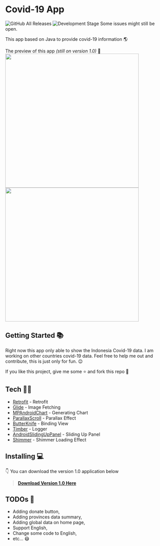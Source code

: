 # Covid-19 App

![GitHub All Releases](https://img.shields.io/github/downloads/azzzub/covid-app/total?color=brightgreen)   ![Development Stage](https://img.shields.io/badge/developing%20status-trial-blue) Some issues might still be open.

This app based on Java to provide covid-19 information 🌎

The preview of this app *(still on version 1.0)* 🧐
<img src="https://covid19.ayub.dev/public/covid19_header.png" height="420"/> <img src="https://ayub.dev/assets/portfolio/detail/port4/port4-4.gif" height="420"/> 

## Getting Started  📚

Right now this app only able to show the Indonesia Covid-19 data. I am working on other countries covid-19 data. Feel free to help me out and contribute, this is just only for fun. 😉

If you like this project, give me some ⭐ and fork this repo 🍴

## Tech  👩‍💻

* [Retrofit](https://github.com/square/retrofit) - Retrofit
* [Glide](https://github.com/bumptech/glide) - Image Fetching
* [MPAndroidChart](https://github.com/PhilJay/MPAndroidChart) - Generating Chart
* [ParallaxScroll](https://github.com/nirhart/ParallaxScroll) - Parallax Effect
* [ButterKnife](https://github.com/JakeWharton/butterknife) - Binding View
* [Timber](https://github.com/JakeWharton/timber) - Logger
* [AndroidSlidingUpPanel](https://github.com/umano/AndroidSlidingUpPanel) - Sliding Up Panel
* [Shimmer](https://github.com/facebook/shimmer-android) - Shimmer Loading Effect

## Installing  💻

👇 You can download the version 1.0 application below

> [**Download Version 1.0 Here**](https://github.com/azzzub/covid-app/releases/tag/v1.0)

## TODOs  📝

- Adding donate button,
- Adding provinces data summary,
- Adding global data on home page,
- Support English,
- Change some code to English,
- etc... 😷